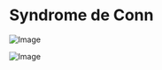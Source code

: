 # Syndrome de Conn

![Image](.//media/endo/Scan_0111.jpg)

![Image](.//media/endo/Scan_0111_verso.jpg)
